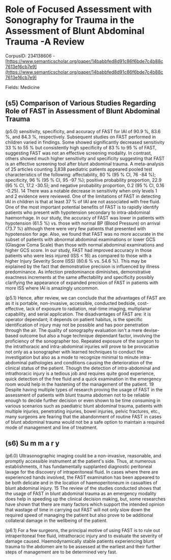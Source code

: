# Role of Focused Assessment with Sonography for Trauma in the Assessment of Blunt Abdominal Trauma -A Review

CorpusID: 234138606 - [https://www.semanticscholar.org/paper/14babbfed8d91c86f6bde7c4b88c7613e16cb7e9](https://www.semanticscholar.org/paper/14babbfed8d91c86f6bde7c4b88c7613e16cb7e9)

Fields: Medicine

## (s5) Comparison of Various Studies Regarding Role of FAST in Assessment of Blunt Abdominal Trauma
(p5.0) sensitivity, specificity, and accuracy of FAST for IAI of 90.9 %, 83.6 %, and 84.3 %, respectively. Subsequent studies on FAST performed in children varied in findings. Some showed significantly decreased sensitivity 33 % to 55 % but consistently high specificity of 83 % to 95 % of FAST, suggesting FAST was not an effective screening modality. In contrast, others showed much higher sensitivity and specificity suggesting that FAST is an effective screening tool after blunt abdominal trauma. A meta-analysis of 25 articles counting 3,838 paediatric patients appeared pooled test characteristics of the following: affectability, 80 % (95 % CI, 76 -84 %); specificity, 96 % (95 % CI, 95 -97 %); positive probability proportion, 22.9 (95 % CI, 17.2 -30.5); and negative probability proportion, 0.2 (95 % CI, 0.16 -0.25). 14 There was a notable decrease in sensitivity when only levels 1 and 2 evidence were reviewed. One of the limitations of FAST in detecting IAI in children is that at least 37 % of IAI are not associated with free fluid. One of the most important potential benefits of FAST is to rapidly identify patients who present with hypotension secondary to intra-abdominal haemorrhage. In our study, the accuracy of FAST was lower in patients with hypotension (61.5 %) vs. those with normal BP (Blood Pressure) on arrival (73.7 %) although there were very few patients that presented with hypotension for age. Also, we found that FAST was no more accurate in the subset of patients with abnormal abdominal examinations or lower GCS (Glasgow Coma Scale) than those with normal abdominal examinations and higher GCS score. In our study, FAST had improved accuracy in those patients who were less injured (ISS < 16) as compared to those with a higher Injury Severity Score (ISS) (80.6 % vs. 54.6 %). This may be explained by the fact that demonstrative precision is influenced by illness predominance. As infection predominance diminishes, demonstrative exactness increments at the same affectability and specificity possibly clarifying the appearance of expanded precision of FAST in patients with more ISS where IAI is amazingly uncommon.

(p5.1) Hence, after review, we can conclude that the advantages of FAST are as it is portable, non-invasive, accessible, conducted bedside, cost-effective, lack of exposure to radiation, real-time imaging, multiplanar capability, and serial application. The disadvantages of FAST are: it is operator dependant; it depends on patient habitus, is the specific identification of injury may not be possible and has poor penetration through the air. The quality of sonography evaluation isn't a mere devise-based outcome but also a huge technique dependant factor, involving the proficiency of the sonographer too. Repeated exposure of the surgeon to the intrathoracic and intra-abdominal injuries will prove to be provocative not only as a sonographer with learned techniques to conduct the investigation but also as a mode to recognize minimal to minute intra-abdominal pathologies and conditions causing the deterioration of the clinical status of the patient. Though the detection of intra-abdominal and intrathoracic injury is a tedious job and requires quite good experience, quick detection of the free fluid and a quick examination in the emergency room would help in the hastening of the management of the patient. 19 Despite having multiple types of research proving the usage of FAST in the assessment of patients with blunt trauma abdomen not to be reliable enough to decide further decision or even shown to be time consuming in various scenarios such as paediatric blunt abdominal trauma, patients with multiple injuries, penetrating injuries, bowel injuries, pelvic fractures, etc., many surgeons are fearing that the abandonment of routine FAST in cases of blunt abdominal trauma would not be a safe option to maintain a required mode of management and line of treatment.
## (s6) Su m m a r y
(p6.0) Ultrasonographic imaging could be a non-invasive, reasonable, and promptly accessible instrument at the patient's side. Thus, at numerous establishments, it has fundamentally supplanted diagnostic peritoneal lavage for the discovery of intraperitoneal fluid. In cases where there are experienced hands involved, the FAST examination has been appeared to be both delicate and in the location of haemoperitoneum in casualties of blunt abdominal injury. 15 The review of the studies conducted shows that the usage of FAST in blunt abdominal trauma as an emergency modality does help in speeding up the clinical decision making, but, some researches have shown that there are many factors which support the intended opinion that wastage of time in carrying out FAST will not only slow down the required speed of managing the patient but also prove to be additional collateral damage in the wellbeing of the patient.

(p6.1) For a few surgeons, the principal motive of using FAST is to rule out intraperitoneal free fluid, intrathoracic injury and to evaluate the severity of damage caused. Haemodynamically stable patients experiencing blunt trauma to the abdomen are to be assessed at the earliest and their further steps of management are to be determined very fast.
